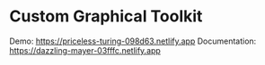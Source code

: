# Custom Graphical Toolkit

Demo: https://priceless-turing-098d63.netlify.app
Documentation: https://dazzling-mayer-03fffc.netlify.app
